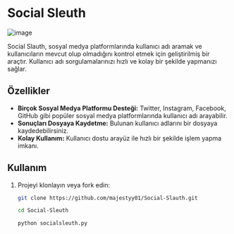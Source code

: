 # Social Sleuth
![image](https://github.com/user-attachments/assets/67934b6d-511c-452f-88e9-cb78f71b1536)

Social Slauth, sosyal medya platformlarında kullanıcı adı aramak ve kullanıcıların mevcut olup olmadığını kontrol etmek için geliştirilmiş bir araçtır. Kullanıcı adı sorgulamalarınızı hızlı ve kolay bir şekilde yapmanızı sağlar.

## Özellikler

- **Birçok Sosyal Medya Platformu Desteği:** Twitter, Instagram, Facebook, GitHub gibi popüler sosyal medya platformlarında kullanıcı adı arayabilir.
- **Sonuçları Dosyaya Kaydetme:** Bulunan kullanıcı adlarını bir dosyaya kaydedebilirsiniz.
- **Kolay Kullanım:** Kullanıcı dostu arayüz ile hızlı bir şekilde işlem yapma imkanı.

## Kullanım

1. Projeyi klonlayın veya fork edin:
   ```bash
   git clone https://github.com/majestyy01/Social-Slauth.git

   cd Social-Sleuth

   python socialsleuth.py
